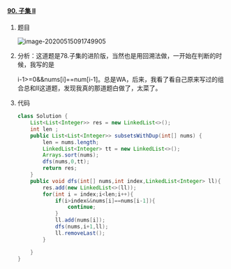#### [90. 子集 II](https://leetcode-cn.com/problems/subsets-ii/)

1. 题目

   ![image-20200515091749905](https://i.loli.net/2020/05/15/dFuCZhTjo8P5vcl.png)

2. 分析：这道题是78.子集的进阶版，当然也是用回溯法做，一开始在判断的时候，我写的是

   i-1>=0&&nums[i]==num[i-1]。总是WA，后来，我看了看自己原来写过的组合总和II这道题，发现我真的那道题白做了，太菜了。

3. 代码

   ```java
   class Solution {
       List<List<Integer>> res = new LinkedList<>();
       int len ;
       public List<List<Integer>> subsetsWithDup(int[] nums) {
           len = nums.length;
           LinkedList<Integer> tt = new LinkedList<>();
           Arrays.sort(nums);
           dfs(nums,0,tt);
           return res;
       }
       public void dfs(int[] nums,int index,LinkedList<Integer> ll){
           res.add(new LinkedList<>(ll));
           for(int i = index;i<len;i++){
               if(i>index&&nums[i]==nums[i-1]){
                   continue;
               }
               ll.add(nums[i]);
               dfs(nums,i+1,ll);
               ll.removeLast();
           }
   
       }
   }
   ```

   